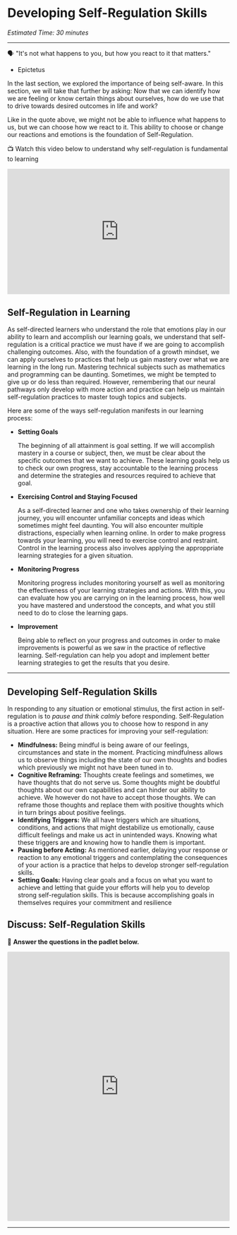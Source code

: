 # Developing Self-Regulation Skills

*Estimated Time: 30 minutes*

---

<aside>


🗣️ "It's not what happens to you, but how you react to it that matters." 
- Epictetus

</aside>

In the last section, we explored the importance of being self-aware. In this section, we will take that further by asking: Now that we can identify how we are feeling or know certain things about ourselves, how do we use that to drive towards desired outcomes in life and work?

Like in the quote above, we might not be able to influence what happens to us, but we can choose how we react to it. This ability to choose or change our reactions and emotions is the foundation of Self-Regulation. 

<aside>


📺 Watch this video below to understand why self-regulation is fundamental to learning

</aside>

<div style="position: relative; padding-bottom: 56.25%; height: 0;"><iframe src="https://www.youtube.com/embed/m4UGDaCgo_s" title="YouTube video player" frameborder="0" allow="accelerometer; autoplay; clipboard-write; encrypted-media; gyroscope; picture-in-picture" allowfullscreen style="position: absolute; top: 0; left: 0; width: 100%; height: 100%;"></iframe></div>

## Self-Regulation in Learning

As self-directed learners who understand the role that emotions play in our ability to learn and accomplish our learning goals, we understand that self-regulation is a critical practice we must have if we are going to accomplish challenging outcomes. Also, with the foundation of a growth mindset, we can apply ourselves to practices that help us gain mastery over what we are learning in the long run. Mastering technical subjects such as mathematics and programming can be daunting. Sometimes, we might be tempted to give up or do less than required. However, remembering that our neural pathways only develop with more action and practice can help us maintain self-regulation practices to master tough topics and subjects. 

Here are some of the ways self-regulation manifests in our learning process: 

- **Setting Goals**
    
    The beginning of all attainment is goal setting. If we will accomplish mastery in a course or subject, then, we must be clear about the specific outcomes that we want to achieve. These learning goals help us to check our own progress, stay accountable to the learning process and determine the strategies and resources required to achieve that goal.
    
- **Exercising Control and Staying Focused**
    
    As a self-directed learner and one who takes ownership of their learning journey, you will encounter unfamiliar concepts and ideas which sometimes might feel daunting. You will also encounter multiple distractions, especially when learning online. In order to make progress towards your learning, you will need to exercise control and restraint. Control in the learning process also involves applying the approppriate learning strategies for a given situation.
    
- **Monitoring Progress**
    
    Monitoring progress includes monitoring yourself as well as monitoring the effectiveness of your learning strategies and actions. With this, you can evaluate how you are carrying on in the learning process, how well you have mastered and understood the concepts, and what you still need to do to close the learning gaps.
    
- **Improvement**
    
    Being able to reflect on your progress and outcomes in order to make improvements is powerful as we saw in the practice of reflective learning. Self-regulation can help you adopt and implement better learning strategies to get the results that you desire.

---

## Developing Self-Regulation Skills

In responding to any situation or emotional stimulus, the first action in self-regulation is to *pause and think calmly* before responding. Self-Regulation is a proactive action that allows you to choose how to respond in any situation. Here are some practices for improving your self-regulation:

- **Mindfulness:** Being mindful is being aware of our feelings, circumstances and state in the moment. Practicing mindfulness allows us to observe things including the state of our own thoughts and bodies which previously we might not have been tuned in to.
- **Cognitive Reframing:** Thoughts create feelings and sometimes, we have thoughts that do not serve us. Some thoughts might be doubtful thoughts about our own capabilities and can hinder our ability to achieve. We however do not have to accept those thoughts. We can reframe those thoughts and replace them with positive thoughts which in turn brings about positive feelings.
- **Identifying Triggers:** We all have triggers which are situations, conditions, and actions that might destabilize us emotionally, cause difficult feelings and make us act in unintended ways. Knowing what these triggers are and knowing how to handle them is important.
- **Pausing before Acting:** As mentioned earlier, delaying your response or reaction to any emotional triggers and contemplating the consequences of your action is a practice that helps to develop stronger self-regulation skills.
- **Setting Goals:** Having clear goals and a focus on what you want to achieve and letting that guide your efforts will help you to develop strong self-regulation skills. This is because accomplishing goals in themselves requires your commitment and resilience

## Discuss: Self-Regulation Skills

<aside>


💬 **Answer the questions in the padlet below.**

</aside>

<div style="border:1px solid rgba(0,0,0,0.1);border-radius:2px;box-sizing:border-box;overflow:hidden;position:relative;width:100%;background:#F4F4F4"><iframe src="https://padlet.com/embed/ewrf4zrm22vradxu" frameborder="0" allow="camera;microphone;geolocation" style="width:100%;height:608px;display:block;padding:0;margin:0"></iframe></div>

---

